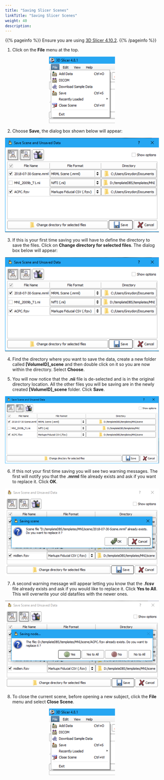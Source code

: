 ```yaml
---
title: "Saving Slicer Scenes"
linkTitle: "Saving Slicer Scenes"
weight: 40
description: 
---
```


{{% pageinfo %}}
Ensure you are using <a href="https://download.slicer.org/" target="_blank">3D Slicer 4.10.2</a>.
{{% /pageinfo %}}

1. Click on the **File** menu at the top.

<p align="center"><img src="./img/fileMenu.png" alt="fileMenu"/></p>
	
2. Choose **Save**, the dialog box shown below will appear:

<p align="center"><img src="./img/saveMenu.png" alt="saveMenu"/></p>

3. If this is your first time saving you will have to define the directory to save the files. Click on **Change directory for selected files**. The dialog box below will appear:

<p align="center"><img src="./img/saveDir.png" alt="saveDir"/></p>


4. Find the directory where you want to save the data, create a new folder called **[VolumeID]\_scene** and then double click on it so you are now within the directory. Select **Choose**.

5. You will now notice that the **.nii** file is de-selected and is in the original directory location. All the other files you will be saving are in the newly created **[VolumeID]\_scene** folder. Click **Save**.

<p align="center"><img src="./img/saveDir2.png" alt="saveDir2"/></p>

6. If this not your first time saving you will see two warning messages. The first will notify you that the **.mrml** file already exists and ask if you want to replace it. Click **OK**.

<p align="center"><img src="./img/mrmlSave.png" alt="mrmlSave"/></p>

7. A second warning message will appear letting you know that the **.fcsv** file already exists and ask if you would like to replace it. Click **Yes to All**. This will overwrite your old datafiles with the newer ones.

<p align="center"><img src="./img/fcsvSave.png" alt="fcsvSave"/></p>
	
8.	To close the current scene, before opening a new subject, click the **File** menu and select **Close Scene**.

<p align="center"><img src="./img/closeScene.png" alt="closeScene"/></p>
